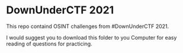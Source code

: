 # DownUnderCTF 2021

This repo containd OSINT challenges from #DownUnderCTF 2021.

I would suggest you to download this folder to you Computer for easy reading of questions for practicing.

